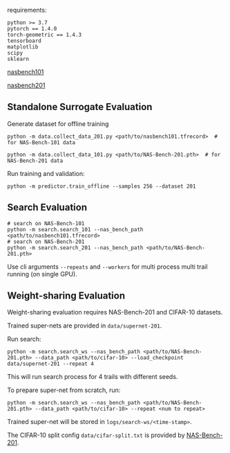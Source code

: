 requirements:

```text
python >= 3.7
pytorch == 1.4.0
torch-geometric == 1.4.3
tensorboard
matplotlib
scipy
sklearn
```

[nasbench101](https://github.com/google-research/nasbench)

[nasbench201](https://github.com/D-X-Y/NAS-Bench-201)

## Standalone Surrogate Evaluation

Generate dataset for offline training

```shell
python -m data.collect_data_201.py <path/to/nasbench101.tfrecord>  # for NAS-Bench-101 data

python -m data.collect_data_101.py <path/to/NAS-Bench-201.pth>  # for NAS-Bench-201 data
```

Run training and validation:

```shell
python -m predictor.train_offline --samples 256 --dataset 201
```

## Search Evaluation

```shell
# search on NAS-Bench-101
python -m search.search_101 --nas_bench_path <path/to/nasbench101.tfrecord>
# search on NAS-Bench-201
python -m search.search_201 --nas_bench_path <path/to/NAS-Bench-201.pth>
```

Use cli arguments `--repeats` and `--workers` for multi process multi trail running (on single GPU).


## Weight-sharing Evaluation

Weight-sharing evaluation requires NAS-Bench-201 and CIFAR-10 datasets.

Trained super-nets are provided in `data/supernet-201`.

Run search:

```shell
python -m search.search_ws --nas_bench_path <path/to/NAS-Bench-201.pth> --data_path <path/to/cifar-10> --load_checkpoint data/supernet-201 --repeat 4
```

This will run search process for 4 trails with different seeds.

To prepare super-net from scratch, run:

```shell
python -m search.search_ws --nas_bench_path <path/to/NAS-Bench-201.pth> --data_path <path/to/cifar-10> --repeat <num to repeat>
```

Trained super-net will be stored in `logs/search-ws/<time-stamp>`.

The CIFAR-10 split config `data/cifar-split.txt` is provided by [NAS-Bench-201](https://github.com/D-X-Y/NAS-Bench-201).

